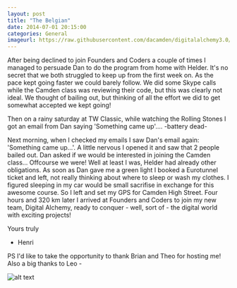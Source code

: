 ```yaml
---
layout: post
title: "The Belgian"
date: 2014-07-01 20:15:00
categories: General
imageurl: https://raw.githubusercontent.com/dacamden/digitalalchemy3.0/gh-pages/images/belgian.jpeg
---
```


After being declined to join Founders and Coders a couple of times I managed to persuade Dan to do the program from home with Helder. It's no secret that we both struggled to keep up from the first week on. As the pace kept going faster we could barely follow. We did some Skype calls while the Camden class was reviewing their code, but this was clearly not ideal. We thought of bailing out, but thinking of all the effort we did to get somewhat accepted we kept going!

Then on a rainy saturday at TW Classic, while watching the Rolling Stones I got an email from Dan saying 'Something came up'.... -battery dead-

Next morning, when I checked my emails I saw Dan's email again: 'Something came up...'. A little nervous I opened it and saw that 2 people bailed out. Dan asked if we would be interested in joining the Camden class... Offcourse we were! Well at least I was, Helder had already other obligations. As soon as Dan gave me a green light I booked a Eurotunnel ticket and left, not really thinking about where to sleep or wash my clothes. I figured sleeping in my car would be small sacrifise in exchange for this awesome course. So I left and set my GPS for Camden High Street. Four hours and 320 km later I arrived at Founders and Coders to join my new team, Digital Alchemy, ready to conquer - well, sort of - the digital world with exciting projects!

Yours truly
- Henri

PS I'd like to take the opportunity to thank Brian and Theo for hosting me! Also a big thanks to Leo - 


![alt text](hhttps://raw.githubusercontent.com/dacamden/digitalalchemy3.0/gh-pages/images/belgian.jpeg)
